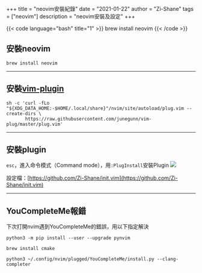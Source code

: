 +++
title = "neovim安裝紀錄"
date = "2021-01-22"
author = "Zi-Shane"
tags = ["neovim"]
description = "neovim安裝及設定"
+++

{{< code language="bash" title="1" >}}
brew install neovim
{{< /code >}}

## 安裝neovim
```
brew install neovim
```

---

## 安裝[vim-plugin](https://github.com/junegunn/vim-plug)
```
sh -c 'curl -fLo "${XDG_DATA_HOME:-$HOME/.local/share}"/nvim/site/autoload/plug.vim --create-dirs \
       https://raw.githubusercontent.com/junegunn/vim-plug/master/plug.vim'
```

---

## 安裝plugin
`esc`，進入命令模式（Command mode），用`:PlugInstall`安裝Plugin
![](https://i.imgur.com/BsrzwPe.png)

設定檔：[https://github.com/Zi-Shane/init.vim](https://github.com/Zi-Shane/init.vim)

---

## YouCompleteMe報錯
下次打開nvim遇到YouCompleteMe的錯誤，用以下指定解決
```
python3 -m pip install --user --upgrade pynvim

brew install cmake

python3 ~/.config/nvim/plugged/YouCompleteMe/install.py --clang-completer

```
